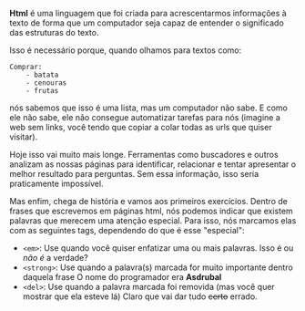 **Html** é uma linguagem que foi criada para acrescentarmos
informações à texto de forma que um computador seja capaz de
entender o significado das estruturas do texto.

Isso é necessário porque, quando olhamos para textos como:

    Comprar:
        - batata
        - cenouras
        - frutas

nós sabemos que isso é uma lista, mas um computador não sabe. E 
como ele não sabe, ele não consegue automatizar tarefas para nós
(imagine a web sem links, você tendo que copiar a colar todas as
urls que quiser visitar).

Hoje isso vai muito mais longe. Ferramentas como buscadores e outros
analizam as nossas páginas para identificar, relacionar e tentar
apresentar o melhor resultado para perguntas. Sem essa informação,
isso seria praticamente impossível.

Mas enfim, chega de história e vamos aos primeiros exercícios. Dentro 
de frases que escrevemos em páginas html, nós podemos indicar que 
existem palavras que merecem uma atenção especial. Para isso, nós 
marcamos elas com as seguintes tags, dependendo do que é esse "especial":

- `<em>`: Use quando você quiser enfatizar uma ou mais palavras. 
        Isso é ou <em>não é</em> a verdade?
- `<strong>`: Use quando a palavra(s) marcada for muito importante dentro 
daquela frase
        O nome do programador era <strong>Asdrubal</strong>
- `<del>`: Use quando a palavra marcada foi removida (mas você quer mostrar
que ela esteve lá)
        Claro que vai dar tudo <del>certo</del> errado.
